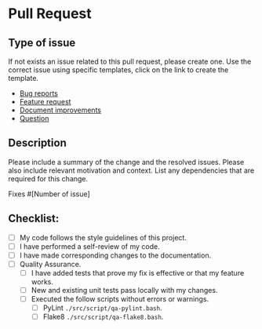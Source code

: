 # Pull Request

## Type of issue

If not exists an issue related to this pull request, please create one. Use the
correct issue using specific templates, click on the link to create the
template.

- [Bug reports](https://github.com/airvzxf/ark-survival-evolved-game-network-packet-sniffer/issues/new?assignees=airvzxf&labels=bug&template=bug-reports.md&title=%5BBUG%5D)
- [Feature request](https://github.com/airvzxf/ark-survival-evolved-game-network-packet-sniffer/issues/new?assignees=airvzxf&labels=enhancement&template=feature-request.md&title=%5BFEATURE%5D)
- [Document improvements](https://github.com/airvzxf/ark-survival-evolved-game-network-packet-sniffer/issues/new?assignees=airvzxf&labels=documentation&template=document-improvements.md&title=%5BDOCUMENT%5D)
- [Question](https://github.com/airvzxf/ark-survival-evolved-game-network-packet-sniffer/issues/new?assignees=airvzxf&labels=question&template=question.md&title=%5BQUESTION%5D)

## Description

Please include a summary of the change and the resolved issues. Please also
include relevant motivation and context. List any dependencies that are
required for this change.

Fixes #[Number of issue]

## Checklist:

- [ ] My code follows the style guidelines of this project.
- [ ] I have performed a self-review of my code.
- [ ] I have made corresponding changes to the documentation.
- [ ] Quality Assurance.
    - [ ] I have added tests that prove my fix is effective or that my feature
      works.
    - [ ] New and existing unit tests pass locally with my changes.
    - [ ] Executed the follow scripts without errors or warnings.
        - [ ] PyLint `./src/script/qa-pylint.bash`.
        - [ ] Flake8 `./src/script/qa-flake8.bash`.

